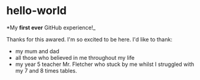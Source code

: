 # hello-world

*My **first ever** GitHub experience!_

Thanks for this awared. I'm so excited to be here. I'd like to thank:
* my mum and dad
* all those who believed in me throughout my life
* my year 5 teacher Mr. Fletcher who stuck by me whilst I struggled with my 7 and 8 times tables.
